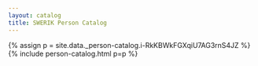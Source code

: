 ```yaml
---
layout: catalog
title: SWERIK Person Catalog
---
```

{% assign p = site.data._person-catalog.i-RkKBWkFGXqiU7AG3rnS4JZ %}
{% include person-catalog.html p=p %}

